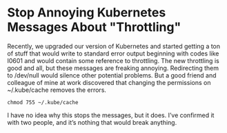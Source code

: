 # Stop Annoying Kubernetes Messages About "Throttling"

Recently, we upgraded our version of Kubernetes and started getting a 
ton of stuff that would write to standard error output beginning with 
codes like I0601 and would contain some reference to throttling. The
new throttling is good and all, but these messages are freaking 
annoying. Redirecting them to /dev/null would silence other potential
problems. But a good friend and colleague of mine at work discovered 
that changing the permissions on ~/.kube/cache removes the errors.

```
chmod 755 ~/.kube/cache
```

I have no idea why this stops the messages, but it does. I’ve confirmed
it with two people, and it’s nothing that would break anything.
